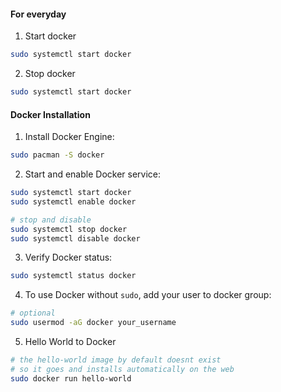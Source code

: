 #### For everyday
1. Start docker
```sh
sudo systemctl start docker
```
2. Stop docker
```sh
sudo systemctl start docker
```

#### Docker Installation
1. Install Docker Engine:
```sh
sudo pacman -S docker
```
2. Start and enable Docker service:
```sh
sudo systemctl start docker
sudo systemctl enable docker

# stop and disable
sudo systemctl stop docker
sudo systemctl disable docker
```
3. Verify Docker status:
```sh
sudo systemctl status docker
```
4. To use Docker without `sudo`, add your user to docker group:
```sh
# optional
sudo usermod -aG docker your_username
```

5. Hello World to Docker
```sh
# the hello-world image by default doesnt exist 
# so it goes and installs automatically on the web
sudo docker run hello-world
```